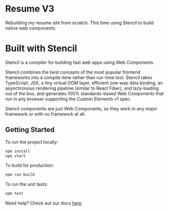 # Resume V3

Rebuilding my resume site from scratch. This time using Stencil to build native web components.

# Built with Stencil

Stencil is a compiler for building fast web apps using Web Components.

Stencil combines the best concepts of the most popular frontend frameworks into a compile-time rather than run-time tool.  Stencil takes TypeScript, JSX, a tiny virtual DOM layer, efficient one-way data binding, an asynchronous rendering pipeline (similar to React Fiber), and lazy-loading out of the box, and generates 100% standards-based Web Components that run in any browser supporting the Custom Elements v1 spec.

Stencil components are just Web Components, so they work in any major framework or with no framework at all.

## Getting Started

To run the project locally:

```bash
npm install
npm start
```

To build for production:

```bash
npm run build
```

To run the unit tests:

```bash
npm test
```

Need help? Check out our docs [here](https://stenciljs.com/docs/my-first-component).
